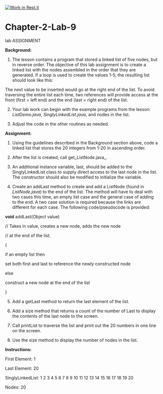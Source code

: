 [![Work in Repl.it](https://classroom.github.com/assets/work-in-replit-14baed9a392b3a25080506f3b7b6d57f295ec2978f6f33ec97e36a161684cbe9.svg)](https://classroom.github.com/online_ide?assignment_repo_id=4709258&assignment_repo_type=AssignmentRepo)
# Chapter-2-Lab-9

lab ASSIGNMENT 

**Background:**

1. The lesson contains a program that stored a linked list of five nodes, but in reverse order. The objective of this lab assignment is to create a linked list with the nodes assembled in the order that they are generated. If a loop is used to create the values 1-5, the resulting list should look like this:

 

  

The next value to be inserted would go at the right end of the list. To avoid traversing the entire list each time, two references will provide access at the front (first = left end) and the end (last = right end) of the list.

2. Your lab work can begin with the example programs from the lesson: _ListDemo.java_, _SinglyLinkedList.java_, and nodes in the list.

7. Adjust the code in the other routines as needed.

  

**Assignment:**

1. Using the guidelines described in the Background section above, code a linked list that stores the 20 integers from 1-20 in ascending order.

2. After the list is created, call get_ListNode.java_.

3. An additional instance variable, last, should be added to the SinglyLinkedList class to supply direct access to the last node in the list. The constructor should also be modified to initialize the variable.

4. Create an addLast method to create and add a ListNode (found in _ListNode.java_) to the end of the list. The method will have to deal with two cases this time, an empty list case and the general case of adding to the end. A two case solution is required because the links are different for each case. The following code/pseudocode is provided:

**void** addLast(Object value)

// Takes in value, creates a new node, adds the new node

// at the end of the list.

{

if an empty list then

 set both first and last to reference the newly constructed node

else

 construct a new node at the end of the list

}

5. Add a getLast method to return the last element of the list.

6. Add a size method that returns a count of the number of Last to display the contents of the last node to the screen.

3. Call printList to traverse the list and print out the 20 numbers in one line on the screen.

4. Use the size method to display the number of nodes in the list.

**Instructions:**


First Element: 1

Last Element: 20

SinglyLinkedList: 1 2 3 4 5 6 7 8 9 10 11 12 13 14 15 16 17 18 19 20

Nodes: 20
